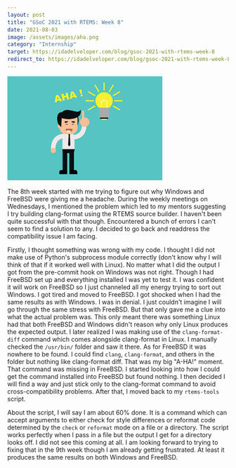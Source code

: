 ```yaml
---
layout: post
title: "GSoC 2021 with RTEMS: Week 8"
date: 2021-08-03
image: /assets/images/aha.png
category: "Internship"
target: https://idadelveloper.com/blog/gsoc-2021-with-rtems-week-8
redirect_to: https://idadelveloper.com/blog/gsoc-2021-with-rtems-week-8
---
```


<div class="text-center">
  <img src="/assets/images/aha.png" class="rounded w-50 mb-10" style="max-width:70%; max-height:70%" alt="Aha moment">
</div>


The 8th week started with me trying to figure out why Windows and FreeBSD were giving me a headache. During the weekly meetings on Wednesdays, I mentioned the problem which led to my mentors suggesting I try building clang-format using the RTEMS source builder. I haven't been quite successful with that though. Encountered a bunch of errors I can't seem to find a solution to any. I decided to go back and readdress the compatibility issue I am facing.


Firstly, I thought something was wrong with my code. I thought I did not make use of Python's subprocess module correctly (don't know why I will think of that if it worked well with Linux). No matter what I did the output I got from the pre-commit hook on Windows was not right. Though I had FreeBSD set up and everything installed I was yet to test it. I was confident it will work on FreeBSD so I just channeled all my energy trying to sort out Windows. I got tired and moved to FreeBSD. I got shocked when I  had the same results as with Windows. I was in denial. I just couldn't imagine I will go through the same stress with FreeBSD. But that only gave me a clue into what the actual problem was. This only meant there was something Linux had that both FreeBSD and Windows didn't reason why only Linux produces the expected output. I later realized I was making use of the `clang-format-diff` command which comes alongside clang-format in Linux. I manually checked the `/usr/bin/` folder and saw it there. As for FreeBSD it was nowhere to be found. I could find `clang`, `clang-format`, and others in the folder but nothing like clang-format diff. That was my big "A-HA!" moment. That command was missing in FreeBSD. I started looking into how I could get the command installed into FreeBSD but found nothing. I then decided I will find a way and just stick only to the clang-format command to avoid cross-compatibility problems. After that, I moved back to my `rtems-tools` script.


About the script, I will say I am about 60% done. It is a command which can accept arguments to either check for style differences or reformat code determined by the `check` or `reformat` mode on a file or a directory. The script works perfectly when I pass in a file but the output I get for a directory looks off. I did not see this coming at all. I am looking forward to trying to fixing that in the 9th week though I am already getting frustrated. At least it produces the same results on both Windows and FreeBSD.
